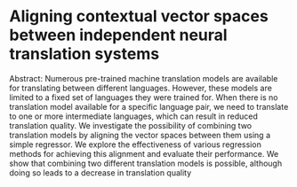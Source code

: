 # Aligning contextual vector spaces between independent neural translation systems

Abstract:
Numerous pre-trained machine translation models are available for translating between
different languages. However, these models are limited to a fixed set of languages they
were trained for. When there is no translation model available for a specific language
pair, we need to translate to one or more intermediate languages, which can result in
reduced translation quality. We investigate the possibility of combining two translation
models by aligning the vector spaces between them using a simple regressor. We explore
the effectiveness of various regression methods for achieving this alignment and evaluate
their performance. We show that combining two different translation models is possible,
although doing so leads to a decrease in translation quality
